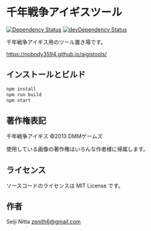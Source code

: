 # 千年戦争アイギスツール

[![Dependency Status](https://david-dm.org/nobody3594/aigistools.svg)](https://david-dm.org/nobody3594/aigistools)
[![devDependency Status](https://david-dm.org/nobody3594/aigistools/dev-status.svg)](https://david-dm.org/nobody3594/aigistools#info=devDependencies)

千年戦争アイギス用のツール置き場です。

https://nobody3594.github.io/aigistools/


## インストールとビルド

```sh
npm install
npm run build
npm start
```


## 著作権表記

千年戦争アイギス ©2013 DMMゲームズ

使用している画像の著作権はいろんな作者様に帰属します。


## ライセンス

ソースコードのライセンスは MIT License です。


## 作者

Seiji Nitta <zenith6@gmail.com>

